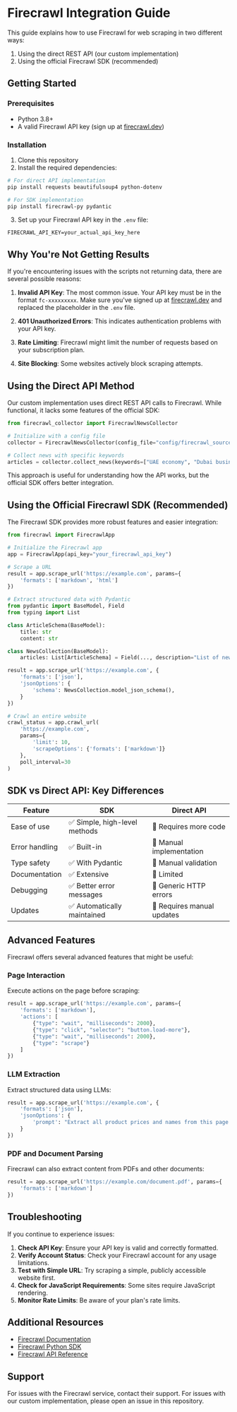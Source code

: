 # Firecrawl Integration Guide

This guide explains how to use Firecrawl for web scraping in two different ways:
1. Using the direct REST API (our custom implementation)
2. Using the official Firecrawl SDK (recommended)

## Getting Started

### Prerequisites

- Python 3.8+
- A valid Firecrawl API key (sign up at [firecrawl.dev](https://firecrawl.dev/))

### Installation

1. Clone this repository
2. Install the required dependencies:

```bash
# For direct API implementation
pip install requests beautifulsoup4 python-dotenv

# For SDK implementation
pip install firecrawl-py pydantic
```

3. Set up your Firecrawl API key in the `.env` file:

```
FIRECRAWL_API_KEY=your_actual_api_key_here
```

## Why You're Not Getting Results

If you're encountering issues with the scripts not returning data, there are several possible reasons:

1. **Invalid API Key**: The most common issue. Your API key must be in the format `fc-xxxxxxxxx`. Make sure you've signed up at [firecrawl.dev](https://firecrawl.dev/) and replaced the placeholder in the `.env` file.

2. **401 Unauthorized Errors**: This indicates authentication problems with your API key.

3. **Rate Limiting**: Firecrawl might limit the number of requests based on your subscription plan.

4. **Site Blocking**: Some websites actively block scraping attempts.

## Using the Direct API Method

Our custom implementation uses direct REST API calls to Firecrawl. While functional, it lacks some features of the official SDK:

```python
from firecrawl_collector import FirecrawlNewsCollector

# Initialize with a config file
collector = FirecrawlNewsCollector(config_file="config/firecrawl_sources.json")

# Collect news with specific keywords
articles = collector.collect_news(keywords=["UAE economy", "Dubai business"])
```

This approach is useful for understanding how the API works, but the official SDK offers better integration.

## Using the Official Firecrawl SDK (Recommended)

The Firecrawl SDK provides more robust features and easier integration:

```python
from firecrawl import FirecrawlApp

# Initialize the Firecrawl app
app = FirecrawlApp(api_key="your_firecrawl_api_key")

# Scrape a URL
result = app.scrape_url('https://example.com', params={
    'formats': ['markdown', 'html']
})

# Extract structured data with Pydantic
from pydantic import BaseModel, Field
from typing import List

class ArticleSchema(BaseModel):
    title: str
    content: str

class NewsCollection(BaseModel):
    articles: List[ArticleSchema] = Field(..., description="List of news articles")

result = app.scrape_url('https://example.com', {
    'formats': ['json'],
    'jsonOptions': {
        'schema': NewsCollection.model_json_schema(),
    }
})

# Crawl an entire website
crawl_status = app.crawl_url(
    'https://example.com', 
    params={
        'limit': 10,
        'scrapeOptions': {'formats': ['markdown']}
    },
    poll_interval=30
)
```

## SDK vs Direct API: Key Differences

| Feature | SDK | Direct API |
|---------|-----|------------|
| Ease of use | ✅ Simple, high-level methods | 🔶 Requires more code |
| Error handling | ✅ Built-in | 🔶 Manual implementation |
| Type safety | ✅ With Pydantic | 🔶 Manual validation |
| Documentation | ✅ Extensive | 🔶 Limited |
| Debugging | ✅ Better error messages | 🔶 Generic HTTP errors |
| Updates | ✅ Automatically maintained | 🔶 Requires manual updates |

## Advanced Features

Firecrawl offers several advanced features that might be useful:

### Page Interaction

Execute actions on the page before scraping:

```python
result = app.scrape_url('https://example.com', params={
    'formats': ['markdown'],
    'actions': [
        {"type": "wait", "milliseconds": 2000},
        {"type": "click", "selector": "button.load-more"},
        {"type": "wait", "milliseconds": 2000},
        {"type": "scrape"}
    ]
})
```

### LLM Extraction

Extract structured data using LLMs:

```python
result = app.scrape_url('https://example.com', {
    'formats': ['json'],
    'jsonOptions': {
        'prompt': "Extract all product prices and names from this page."
    }
})
```

### PDF and Document Parsing

Firecrawl can also extract content from PDFs and other documents:

```python
result = app.scrape_url('https://example.com/document.pdf', params={
    'formats': ['markdown']
})
```

## Troubleshooting

If you continue to experience issues:

1. **Check API Key**: Ensure your API key is valid and correctly formatted.
2. **Verify Account Status**: Check your Firecrawl account for any usage limitations.
3. **Test with Simple URL**: Try scraping a simple, publicly accessible website first.
4. **Check for JavaScript Requirements**: Some sites require JavaScript rendering.
5. **Monitor Rate Limits**: Be aware of your plan's rate limits.

## Additional Resources

- [Firecrawl Documentation](https://docs.firecrawl.dev/)
- [Firecrawl Python SDK](https://pypi.org/project/firecrawl-py/)
- [Firecrawl API Reference](https://docs.firecrawl.dev/api-reference/introduction)

## Support

For issues with the Firecrawl service, contact their support. For issues with our custom implementation, please open an issue in this repository. 